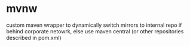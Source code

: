 # mvnw
custom maven wrapper to dynamically switch mirrors to internal repo if behind corporate netowrk, else use maven central (or other repositories described in pom.xml)
